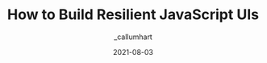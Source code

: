 ---
author: _callumhart
date: 2021-08-03
layout: post.njk
publisher: smashingmag
tags:
  - javascript
  - user-experience
target_url: https://www.smashingmagazine.com/2021/08/build-resilient-javascript-ui/
title: How to Build Resilient JavaScript UIs
---